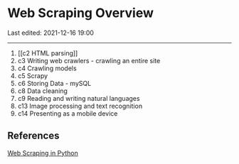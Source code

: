 # Web Scraping Overview
Last edited: 2021-12-16 19:00
***

1. [[c2 HTML parsing]]
2. c3 Writing web crawlers - crawling an entire site
3. c4 Crawling models 
4. c5 Scrapy
5. c6 Storing Data - mySQL
6. c8 Data cleaning
7. c9 Reading and writing natural languages
8. c13 Image processing and text recognition
9. c14 Presenting as a mobile device

## References
[Web Scraping in Python](file:///C:/Users/delbe/Downloads/wut/wut/texts/Programming/Web%20Scraping%20with%20Python%20Collecting%20More%20Data%20from%20the%20Modern%20Web%20by%20Ryan%20Mitchell%20(z-lib.org).pdf)